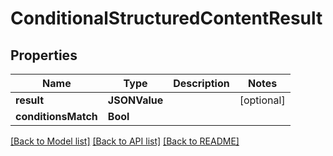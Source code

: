# ConditionalStructuredContentResult

## Properties
Name | Type | Description | Notes
------------ | ------------- | ------------- | -------------
**result** | **JSONValue** |  | [optional] 
**conditionsMatch** | **Bool** |  | 

[[Back to Model list]](../README#documentation-for-models) [[Back to API list]](../README#documentation-for-api-endpoints) [[Back to README]](../README)


